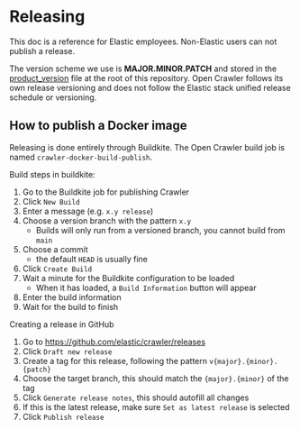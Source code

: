 # Releasing

This doc is a reference for Elastic employees.
Non-Elastic users can not publish a release.

The version scheme we use is **MAJOR.MINOR.PATCH** and stored in the [product_version](../product_version) file at the root of this repository.
Open Crawler follows its own release versioning and does not follow the Elastic stack unified release schedule or versioning.

## How to publish a Docker image

Releasing is done entirely through Buildkite.
The Open Crawler build job is named `crawler-docker-build-publish`.

Build steps in buildkite:

1. Go to the Buildkite job for publishing Crawler
2. Click `New Build`
3. Enter a message (e.g. `x.y release`)
4. Choose a version branch with the pattern `x.y`
   - Builds will only run from a versioned branch, you cannot build from `main`
5. Choose a commit
   - the default `HEAD` is usually fine
6. Click `Create Build`
7. Wait a minute for the Buildkite configuration to be loaded
   - When it has loaded, a `Build Information` button will appear
8. Enter the build information
9. Wait for the build to finish

Creating a release in GitHub

1. Go to https://github.com/elastic/crawler/releases
2. Click `Draft new release`
3. Create a tag for this release, following the pattern `v{major}.{minor}.{patch}`
4. Choose the target branch, this should match the `{major}.{minor}` of the tag
5. Click `Generate release notes`, this should autofill all changes 
6. If this is the latest release, make sure `Set as latest release` is selected
7. Click `Publish release`
